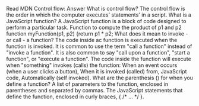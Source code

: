 Read MDN Control flow: Answer What is control flow? The control flow is the order in which the computer executes' statements' in a script.
What is a JavaScript function? A JavaScript function is a block of code designed to perform a particular task. Function to compute the product of p1 and p2 function myFunction(p1, p2) {return p1 * p2;
What does it mean to invoke - or call - a function? The code inside ac function is executed when the function is invoked. It is common to use the term "call a function" instead of "invoke a function". It is also common to say "call upon a function", "start a function", or "execute a function".  The code inside the function will execute when "something" invokes (calls) the function: When an event occurs (when a user clicks a button), When it is invoked (called) from, JavaScript code, Automatically (self invoked).
What are the parenthesis () for when you define a function? A list of parameters to the function, enclosed in parentheses and separated by commas.
The JavaScript statements that define the function, enclosed in curly braces, { /* … */ }.